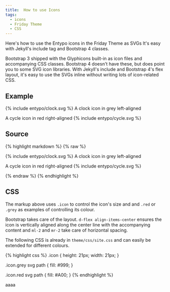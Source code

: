 ```yaml
---
title:  How to use Icons
tags:
  - icons
  - Friday Theme
  - CSS
---
```


Here's how to use the Entypo icons in the Friday Theme as SVGs It's easy with Jekyll's include tag and Bootstrap 4 classes.

<!--more-->

Bootstrap 3 shipped with the Glyphicons built-in as icon files and accompanying CSS classes. Bootstrap 4 doesn't have these, but does point you to some SVG icon libraries. With Jekyll's include and Bootstrap 4's flex layout, it's easy to use the SVGs inline without writing lots of icon-related CSS.

<!--more-->

## Example

<p class="d-flex align-items-center">
    <span class="icon grey mr-2" markdown="0">
        {% include entypo/clock.svg %}
    </span>
    A clock icon in grey left-aligned
</p>

<p class="d-flex align-items-center">
    A cycle icon in red right-aligned
    <span class="icon red ml-2" markdown="0">
        {% include entypo/cycle.svg %}
    </span>
</p>

## Source

{% highlight markdown %}
{% raw %}

<p class="d-flex align-items-center">
    <span class="icon grey mr-2">
        {% include entypo/clock.svg %}
    </span>
    A clock icon in grey left-aligned
</p>

<p class="d-flex align-items-center">
    A cycle icon in red right-aligned
    <span class="icon red ml-2">
        {% include entypo/cycle.svg %}
    </span>
</p>

{% endraw %}
{% endhighlight %}

## CSS

The markup above uses `.icon` to control the icon's size and and `.red` or `.grey` as examples of controlling its colour.

Bootstrap takes care of the layout. `d-flex align-items-center` ensures the icon is vertically aligned along the center line with the accompanying content and `ml-2` and `mr-2` take care of horizontal spacing.

The following CSS is already in `theme/css/site.css` and can easily be extended for different colours.

{% highlight css %}
.icon {
    height: 21px;
    width: 21px;
}

.icon.grey svg path {
    fill: #999;
}

.icon.red svg path {
    fill: #A00;
}
{% endhighlight %}

aaaa
